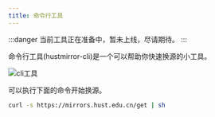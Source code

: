 ```yaml
---
title: 命令行工具
---
```


:::danger
当前工具正在准备中，暂未上线，尽请期待。
:::

命令行工具(hustmirror-cli)是一个可以帮助你快速换源的小工具。

![cli工具](/img/cli.png)


可以执行下面的命令开始换源。

```bash
curl -s https://mirrors.hust.edu.cn/get | sh
```

